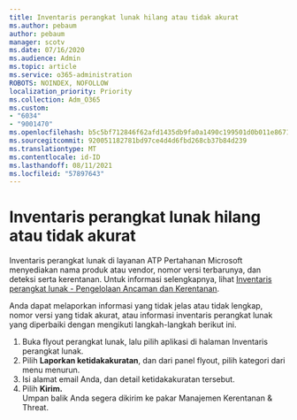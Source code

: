 ```yaml
---
title: Inventaris perangkat lunak hilang atau tidak akurat
ms.author: pebaum
author: pebaum
manager: scotv
ms.date: 07/16/2020
ms.audience: Admin
ms.topic: article
ms.service: o365-administration
ROBOTS: NOINDEX, NOFOLLOW
localization_priority: Priority
ms.collection: Adm_O365
ms.custom:
- "6034"
- "9001470"
ms.openlocfilehash: b5c5bf712846f62afd1435db9fa0a1490c199501d0b011e867103516770fcbfd
ms.sourcegitcommit: 920051182781bd97ce4d4d6fbd268cb37b84d239
ms.translationtype: MT
ms.contentlocale: id-ID
ms.lasthandoff: 08/11/2021
ms.locfileid: "57897643"
---
```

# <a name="software-inventory-is-missing-or-inaccurate"></a>Inventaris perangkat lunak hilang atau tidak akurat

Inventaris perangkat lunak di layanan ATP Pertahanan Microsoft menyediakan nama produk atau vendor, nomor versi terbarunya, dan deteksi serta kerentanan. Untuk informasi selengkapnya, lihat [Inventaris perangkat lunak - Pengelolaan Ancaman dan Kerentanan](https://docs.microsoft.com/windows/security/threat-protection/microsoft-defender-atp/tvm-software-inventory).

Anda dapat melaporkan informasi yang tidak jelas atau tidak lengkap, nomor versi yang tidak akurat, atau informasi inventaris perangkat lunak yang diperbaiki dengan mengikuti langkah-langkah berikut ini.  

1. Buka flyout perangkat lunak, lalu pilih aplikasi di halaman Inventaris perangkat lunak.
2. Pilih **Laporkan ketidakakuratan**, dan dari panel flyout, pilih kategori dari menu menurun.
3. Isi alamat email Anda, dan detail ketidakakuratan tersebut.
4. Pilih **Kirim.**</br>
    Umpan balik Anda segera dikirim ke pakar Manajemen Kerentanan & Threat.
